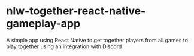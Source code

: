 # nlw-together-react-native-gameplay-app
 A simple app using React Native to get together players from all games to play together using an integration with Discord
